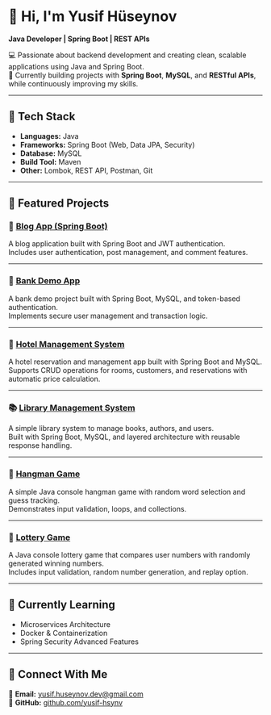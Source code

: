 # 👋 Hi, I'm Yusif Hüseynov  
**Java Developer | Spring Boot | REST APIs**

💻 Passionate about backend development and creating clean, scalable applications using Java and Spring Boot.  
🚀 Currently building projects with **Spring Boot**, **MySQL**, and **RESTful APIs**, while continuously improving my skills.

---

## 🧰 Tech Stack
- **Languages:** Java  
- **Frameworks:** Spring Boot (Web, Data JPA, Security)  
- **Database:** MySQL  
- **Build Tool:** Maven  
- **Other:** Lombok, REST API, Postman, Git  

---

## 🌟 Featured Projects

### 📰 [Blog App (Spring Boot)](https://github.com/yusif-hsynv/blog-app-spring)
A blog application built with Spring Boot and JWT authentication.  
Includes user authentication, post management, and comment features.

---

### 🏦 [Bank Demo App](https://github.com/yusif-hsynv/bankdemo)
A bank demo project built with Spring Boot, MySQL, and token-based authentication.  
Implements secure user management and transaction logic.

---

### 🏨 [Hotel Management System](https://github.com/yusif-hsynv/hotel-mg-system)
A hotel reservation and management app built with Spring Boot and MySQL.  
Supports CRUD operations for rooms, customers, and reservations with automatic price calculation.

---

### 📚 [Library Management System](https://github.com/yusif-hsynv/library-mg-system)
A simple library system to manage books, authors, and users.  
Built with Spring Boot, MySQL, and layered architecture with reusable response handling.

---

### 🎯 [Hangman Game](https://github.com/yusif-hsynv/Hangman_Game)
A simple Java console hangman game with random word selection and guess tracking.  
Demonstrates input validation, loops, and collections.

---

### 🎰 [Lottery Game](https://github.com/yusif-hsynv/LotteryGame)
A Java console lottery game that compares user numbers with randomly generated winning numbers.  
Includes input validation, random number generation, and replay option.

---

## 🌱 Currently Learning
- Microservices Architecture  
- Docker & Containerization  
- Spring Security Advanced Features  

---

## 🤝 Connect With Me
📧 **Email:** [yusif.huseynov.dev@gmail.com](mailto:yusif.huseynov.dev@gmail.com)  
💼 **GitHub:** [github.com/yusif-hsynv](https://github.com/yusif-hsynv)

